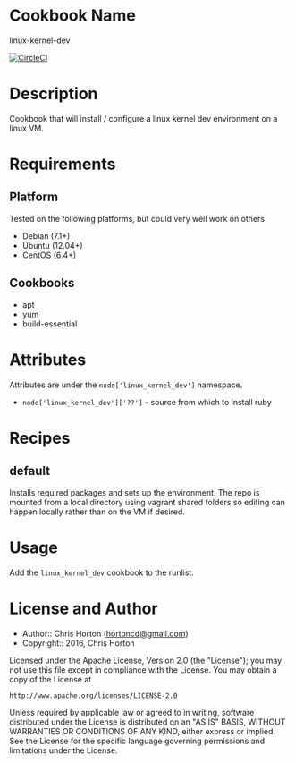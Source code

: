 Cookbook Name
=============

linux-kernel-dev

[![CircleCI](https://circleci.com/gh/hortoncd/cookbook-linux-kernel-dev.svg?style=svg)](https://circleci.com/gh/hortoncd/cookbook-linux-kernel-dev)

Description
===========

Cookbook that will install / configure a linux kernel dev environment on a linux VM.

Requirements
============

## Platform

Tested on the following platforms, but could very well work on others

* Debian (7.1+)
* Ubuntu (12.04+)
* CentOS (6.4+)

## Cookbooks

* apt
* yum
* build-essential

Attributes
==========

Attributes are under the `node['linux_kernel_dev']` namespace.

* `node['linux_kernel_dev']['??']` - source from which to install ruby

Recipes
=======

## default

Installs required packages and sets up the environment.  The repo is mounted from a local directory using vagrant shared folders so editing can happen locally rather than on the VM if desired.

Usage
=====

Add the `linux_kernel_dev` cookbook to the runlist.

License and Author
==================

- Author:: Chris Horton (<hortoncd@gmail.com>)
- Copyright:: 2016, Chris Horton

Licensed under the Apache License, Version 2.0 (the "License");
you may not use this file except in compliance with the License.
You may obtain a copy of the License at

    http://www.apache.org/licenses/LICENSE-2.0

Unless required by applicable law or agreed to in writing, software
distributed under the License is distributed on an "AS IS" BASIS,
WITHOUT WARRANTIES OR CONDITIONS OF ANY KIND, either express or implied.
See the License for the specific language governing permissions and
limitations under the License.
